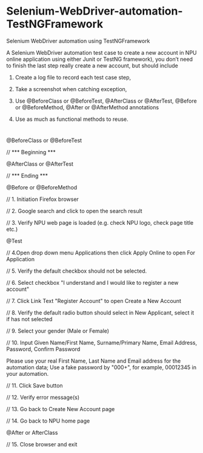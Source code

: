 # Selenium-WebDriver-automation-TestNGFramework

Selenium WebDriver automation using TestNGFramework

A Selenium WebDriver automation test case to create a new account in NPU online application using either Junit or TestNG framework), you don’t
need to finish the last step really create a new
account, but should include

1. Create a log file to record each test case step,

2. Take a screenshot when catching exception,

3. Use @BeforeClass or @BeforeTest, @AfterClass or @AfterTest, @Before or @BeforeMethod, @After or @AfterMethod annotations

4. Use as much as functional methods to reuse.

#

@BeforeClass or @BeforeTest

// *** Beginning ***

@AfterClass or @AfterTest

// *** Ending ***

@Before or @BeforeMethod

// 1. Initiation Firefox browser

// 2. Google search and click to open the search result

// 3. Verify NPU web page is loaded (e.g. check NPU logo, check page title etc.)

@Test

// 4.Open drop down menu Applications then click Apply Online to
open For Application

// 5. Verify the default checkbox should not be selected.

// 6. Select checkbox "I understand and I would like to register a new
account"

// 7. Click Link Text "Register Account" to open Create a New Account

// 8. Verify the default radio button should select in New Applicant,
select it if has not selected

// 9. Select your gender (Male or Female)

// 10. Input Given Name/First Name, Surname/Primary Name, Email Address,
Password, Confirm Password

Please use your real First Name, Last Name and Email address for the automation data; Use a fake password by "000+<your student id>", for
example, 00012345 in your automation.

// 11. Click Save button

// 12. Verify error message(s)

// 13. Go back to Create New Account page

// 14. Go back to NPU home page

@After or AfterClass

// 15. Close browser and exit
